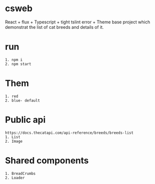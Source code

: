 # csweb
React + flux + Typescript + tight tslint error + Theme base project which demonstrat the list of cat breeds and details of it.



# run
    1. npm i
    2. npm start

# Them
    1. red 
    2. blue- default 
  
# Public api
    https://docs.thecatapi.com/api-reference/breeds/breeds-list
    1. List
    2. Image
  
# Shared components
    1. BreadCrumbs
    2. Loader
